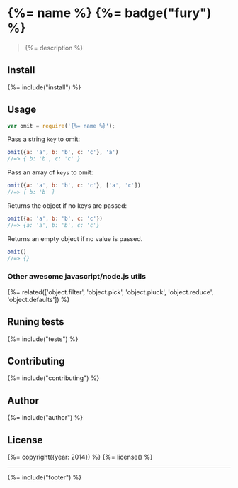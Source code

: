 # {%= name %} {%= badge("fury") %}

> {%= description %}

## Install
{%= include("install") %}


## Usage

```js
var omit = require('{%= name %}');
```

Pass a string `key` to omit:

```js
omit({a: 'a', b: 'b', c: 'c'}, 'a')
//=> { b: 'b', c: 'c' }
```

Pass an array of `keys` to omit:

```js
omit({a: 'a', b: 'b', c: 'c'}, ['a', 'c'])
//=> { b: 'b' }
```

Returns the object if no keys are passed:

```js
omit({a: 'a', b: 'b', c: 'c'})
//=> {a: 'a', b: 'b', c: 'c'}
```

Returns an empty object if no value is passed.

```js
omit()
//=> {}
```

### Other awesome javascript/node.js utils
{%= related(['object.filter', 'object.pick', 'object.pluck', 'object.reduce', 'object.defaults']) %}

## Runing tests
{%= include("tests") %}

## Contributing
{%= include("contributing") %}

## Author
{%= include("author") %}

## License
{%= copyright({year: 2014}) %}
{%= license() %}

***

{%= include("footer") %}
